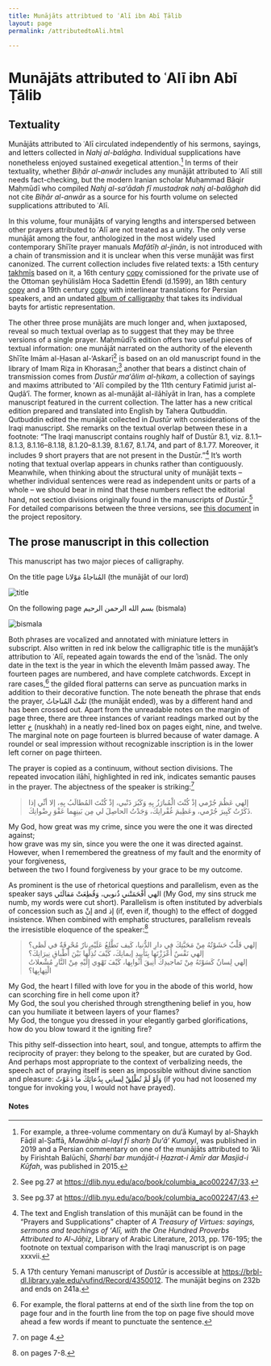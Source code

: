 ```yaml
---
title: Munājāts attribtued to ʿAlī ibn Abī Ṭālib
layout: page
permalink: /attributedtoAli.html

---
```

# Munājāts attributed to ʿAlī ibn Abī Ṭālib

## Textuality
Munājāts attributed to ʿAlī circulated independently of his sermons, sayings, and letters collected in _Nahj al-balāgha_. 
Individual supplications have nonetheless enjoyed sustained exegetical attention.[^1] In terms of their textuality, whether _Biḥār al-anwār_ includes any munājāt attributed to ʿAlī still needs fact-checking, but the modern Iranian scholar Muḥammad Bāqir Maḥmūdī who compiled _Nahj al-saʻādah fī mustadrak nahj al-balāghah_ did not cite _Biḥār al-anwār_ as a source for his fourth volume on selected supplications attributed to ʿAlī.  

In this volume, four munājāts of varying lengths and interspersed between other prayers attributed to ʿAlī are not treated as a unity. The only verse munājāt among the four, anthologized in the most widely used contemporary Shīʿīte prayer manuals _Mafātīḥ al-jinān_, is not introduced with a chain of transmission and it is unclear when this verse munājāt was first canonized. The current collection includes five related texts: a 15th century [takhmīs](https://layilin.github.io/munajat/item.html?id=mnj002) based on it, a 16th century [copy](https://layilin.github.io/munajat/item.html?id=mnj016) comissioned for the private use of the Ottoman şeyhülislâm Hoca Sadettin Efendi (d.1599), an 18th century [copy](https://layilin.github.io/munajat/item.html?id=mnj008) and a 19th century [copy](https://layilin.github.io/munajat/item.html?id=mnj010) with interlinear translations for Persian speakers, and an undated [album of calligraphy](https://layilin.github.io/munajat/item.html?id=mnj009) that takes its individual bayts for artistic representation.

The other three prose munājāts are much longer and, when juxtaposed, reveal so much textual overlap as to suggest that they may be three versions of a single prayer. Maḥmūdī’s edition offers two useful pieces of textual information: one munājāt narrated on the authority of the eleventh Shīʿīte Imām al-Ḥasan al-‘Askarī[^2] is based on an old manuscript found in the library of Imam Riẓa in Khorasan;[^3] another that bears a distinct chain of transmission comes from _Dustūr ma‘ālim al-ḥikam_, a collection of sayings and maxims attributed to ʻAlī compiled by the 11th century Fatimid jurist al-Quḍā‘ī. The former, known as al-munājāt al-ilāhīyāt in Iran, has a complete manuscript featured in the current collection. The latter has a new critical edition prepared and translated into English by Tahera Qutbuddin. Qutbuddin edited the munājāt collected in _Dustūr_ with considerations of the Iraqi manuscript. She remarks on the textual overlap between these in a footnote: “The Iraqi manuscript contains roughly half of Dustūr 8.1, viz. 8.1.1–8.1.3, 8.1.16–8.1.18, 8.1.20–8.1.39, 8.1.67, 8.1.74, and part of 8.1.77. Moreover, it includes 9 short prayers that are not present in the Dustūr.”[^4]  It’s worth noting that textual overlap appears in chunks rather than contiguously. Meanwhile, when thinking about the structural unity of munājāt texts – whether individual sentences were read as independent units or parts of a whole – we should bear in mind that these numbers reflect the editorial hand, not section divisions originally found in the manuscripts of _Dustūr_.[^5] For detailed comparisons between the three versions, see [this document](https://github.com/layilin/munajat/blob/main/docs/collation_prose_%E2%80%98Ali.pdf) in the project repository.

## The prose manuscript in this collection
This manuscript has two major pieces of calligraphy.

On the title page المُناجاةُ مَوْلانا (the munājāt of our lord)

![title](/munajat/assets/img/title.png)

On the following page بسم الله الرحمن الرحيم (bismala)

![bismala](/munajat/assets/img/bismala.png)

Both phrases are vocalized and annotated with miniature letters in subscript. Also written in red ink below the calligraphic title is the munājāt’s attribution to ʿAlī, repeated again towards the end of the ʾisnād. The only date in the text is the year in which the eleventh Imām passed away. The fourteen pages are numbered, and have complete catchwords. Except in rare cases,[^6] the gilded floral patterns can serve as puncuation marks in addition to their decorative function. The note beneath the phrase that ends the prayer, تَمَّتْ المُناجاتُ (the munājāt ended), was by a different hand and has been crossed out. Apart from the unreadable notes on the margin of page three, there are three instances of variant readings marked out by the letter خ (nuskhah) in a neatly red-lined box on pages eight, nine, and twelve. The marginal note on page fourteen is blurred because of water damage. A roundel or seal impression without recognizable inscription is in the lower left corner on page thirteen.

The prayer is copied as a continuum, without section divisions. The repeated invocation ilāhī, highlighted in red ink, indicates semantic pauses in the prayer. The abjectness of the speaker is striking:[^7]

>إلهي عَظُمَ جُرْمي إذْ كُنْتَ الْمُبارَزُ بِهِ وَكَبُرَ ذَنْبي، إذْ كُنْتَ المُطالَبُ بِهِ، إلا أنِّي إذا ذَكَرْتُ كَبِيرَ جُرْمي، وعَظِيمَ غُفْرانِكَ، وَجَدْتُ الحاصِلَ لي مِن بَينِهِما عَفْوَ رِضْوانِكَ.

My God, how great was my crime, since you were the one it was directed against;  
how grave was my sin, since you were the one it was directed against.   
However, when I remembered the greatness of my fault and the enormity of your forgiveness,     
between the two I found forgiveness by your grace to be my outcome.

As prominent is the use of rhetorical questions and parallelism, even as the speaker says الهي أَفْحَمَتْني ذُنوبي، وَقُطِعَتْ مَقالَتَي (My God, my sins struck me numb, my words were cut short). Parallelism is often instituted by adverbials of concession such as إنْ and إذ (if, even if, though) to the effect of dogged insistence. When combined with emphatic structures, parallelism reveals the irresistible eloquence of the speaker:[^8]

>إلهي قَلْبٌ حَشَوْتُهُ مِنْ مَحَبَّتِكَ في دارِ الدُّنيا، كَيف تَطَّلِعُ عَلَيْهِ نارٌ مُحْرِقَةٌ في لَظى؟  
>إلهي نَفْسٌ أَعْزَزْتَها بِتَأييدِ إيمانِكَ، كَيْفَ تُذِلُّها بَيْنَ أَطْباقِ نِيرَانِكَ؟  
>إلهي لِسانٌ كَسَوْتَهُ مِنْ تَماجيدِكَ أنِيقَ أَثْوابِها، كَيْفَ تَهْوِي إِلَيْهِ مِنْ النَّارِ مُشْعلاتُ الْتِهابِها؟

My God, the heart I filled with love for you in the abode of this world, how can scorching fire in hell come upon it?  
My God, the soul you cherished through strengthening belief in you, how can you humiliate it between layers of your flames?  
My God, the tongue you dressed in your elegantly garbed glorifications, how do you blow toward it the igniting fire?  

This pithy self-dissection into heart, soul, and tongue, attempts to affirm the reciprocity of prayer: they belong to the speaker, but are curated by God. And perhaps most appropriate to the context of verbalizing needs, the speech act of praying itself is seen as impossible without divine sanction and pleasure: وَلَوْ لَمْ تُطْلِقْ لِسانِي بِدُعائِكَ ما دَعَوْتُ (if you had not loosened my tongue for invoking you, I would not have prayed).



#### Notes
[^1]: For example, a three-volume commentary on du‘ā Kumayl by al-Shaykh Fāḍil al-Ṣaffā, _Mawāhib al-layl fī sharḥ Duʻāʼ Kumayl_, was published 
in 2019 and a Persian commentary on one of the munājāts attributed to ‘Ali by Firishtah Balūchī, _Sharḥī bar munājāt-i Ḥazrat-i Amīr dar Masjid-i Kūfah_, 
was published in 2015.

[^2]: See pg.27 at https://dlib.nyu.edu/aco/book/columbia_aco002247/33.

[^3]: See pg.37 at https://dlib.nyu.edu/aco/book/columbia_aco002247/43.

[^4]: The text and English translation of this munājāt can be found in the “Prayers and Supplications” chapter of _A Treasury of Virtues: sayings, sermons and teachings of ʻAlī, with the One Hundred Proverbs Attributed to Al-Jāḥiẓ_, Library of Arabic Literature, 2013, pp. 176-195; the footnote on textual comparison with the Iraqi manuscript is on page xxxvii. 

[^5]: A 17th century Yemani manuscript of _Dustūr_ is accessible at https://brbl-dl.library.yale.edu/vufind/Record/4350012. The munājāt begins on 232b and ends on 241a.

[^6]: For example, the floral patterns at end of the sixth line from the top on page four and in the fourth line from the top on page five should move ahead a few words if meant to punctuate the sentence.

[^7]: on page 4.

[^8]: on pages 7-8.
